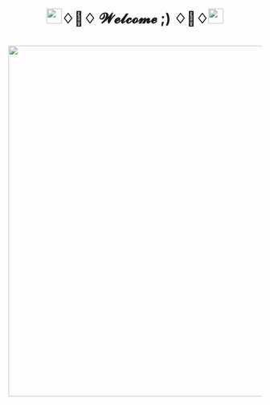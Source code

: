 <body>
<h1 align="center"><img src="https://emojis.slackmojis.com/emojis/images/1495224255/2288/christmas_parrot.gif?1495224255" width="30">♢🦊♢ 𝓦𝓮𝓵𝓬𝓸𝓶𝓮 ;) ♢🦊♢<img src="https://emojis.slackmojis.com/emojis/images/1495224255/2288/christmas_parrot.gif?1495224255" width="30"/></h1>
<br>
<div align="center">
<img src="https://i.pinimg.com/originals/7a/e6/62/7ae662bc4c4ff1d860710fc1152a361f.gif" width=700 hight=400>
</div>
</body>
